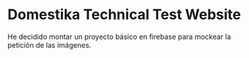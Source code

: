 # Domestika Technical Test Website

He decidido montar un proyecto básico en firebase para mockear la petición de las imágenes.
